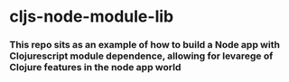 # cljs-node-module-lib

### This repo sits as an example of how to build a Node app with Clojurescript module dependence, allowing for levarege of Clojure features in the node app world